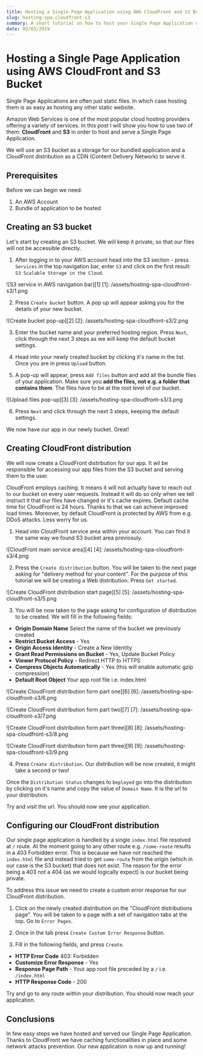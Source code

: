```yaml
---
title: Hosting a Single Page Application using AWS CloudFront and S3 Bucket
slug: hosting-spa-cloudfront-s3
summary: A short tutorial on how to host your Single Page Application using Amazon Web Services.
date: 05/03/2019
---
```


# Hosting a Single Page Application using AWS CloudFront and S3 Bucket
Single Page Applications are often just static files. In which case hosting them is as easy as hosting any other static website. 

Amazon Web Services is one of the most popular cloud hosting providers offering a variety of services. In this post I will show you how to use two of them: **CloudFront** and **S3** in order to host and serve a Single Page Application. 

We will use an S3 bucket as a storage for our bundled application and a CloudFront distribution as a CDN (Content Delivery Network) to serve it.

## Prerequisites
Before we can begin we need:

1. An AWS Account
2. Bundle of application to be hosted

## Creating an S3 bucket
Let's start by creating an S3 bucket. We will keep it private, so that our files will not be accessible directly.

1. After logging in to your AWS account head into the S3 section - press `Services` in the top navigation bar, enter `S3` and click on the first result: `S3 Scalable Storage in the Cloud`. 

![S3 service in AWS navigation bar][1]
[1]: /assets/hosting-spa-cloudfront-s3/1.png

2. Press `Create bucket` button. A pop up will appear asking you for the details of your new bucket.

![Create bucket pop-up][2]
[2]: /assets/hosting-spa-cloudfront-s3/2.png

3. Enter the bucket name and your preferred hosting region. Press `Next`, click through the next 3 steps as we will keep the default bucket settings. 

4. Head into your newly created bucket by clicking it's name in the list. Once you are in press `Upload` button.

5. A pop-up will appear, press `Add files` button and add all the bundle files of your application. Make sure you **add the files, not e.g. a folder that contains them**. The files have to be at the root level of our bucket. 

![Upload files pop-up][3]
[3]: /assets/hosting-spa-cloudfront-s3/3.png

6. Press `Next` and click through the next 3 steps, keeping the default settings. 

We now have our app in our newly bucket. Great! 

## Creating CloudFront distribution
We will now create a CloudFront distribution for our app. It wil be responsible for accessing our app files from the S3 bucket and serving them to the user. 

CloudFront employs caching. It means it will not actually have to reach out to our bucket on every user requests. Instead it will do so only when we tell instruct it that our files have changed or it's cache expires. Default cache time for CloudFront is 24 hours. Thanks to that we can achieve improved load times.
Moreover, by default CloudFront is protected by AWS from e.g. DDoS attacks. Less worry for us. 

1. Head into CloudFront service area within your account. You can find it the same way we found S3 bucket area previosuly. 

![CloudFront main service area][4]
[4]: /assets/hosting-spa-cloudfront-s3/4.png 

2. Press the `Create distribution` button. You will be taken to the next page asking for "delivery method for your content". For the purpose of this tutorial we will be creating a Web distribution. Press `Get started`.

![Create CloudFront distribution start page][5]
[5]: /assets/hosting-spa-cloudfront-s3/5.png

3. You will be now taken to the page asking for configuration of distribution to be created.
We will fill in the following fields:
- **Origin Domain Name** Select the name of the bucket we previously created
- **Restrict Bucket Access** - Yes
- **Origin Access Identity** - Create a New Identity
- **Grant Read Permissions on Bucket** - Yes, Update Bucket Policy
- **Viewer Protocol Policy** - Redirect HTTP to HTTPS
- **Compress Objects Automatically** - Yes (this will enable automatic gzip compression)
- **Default Root Object** Your app root file i.e. index.html

![Create CloudFront distribution form part one][6]
[6]: /assets/hosting-spa-cloudfront-s3/6.png

![Create CloudFront distribution form part two][7]
[7]: /assets/hosting-spa-cloudfront-s3/7.png

![Create CloudFront distribution form part three][8]
[8]: /assets/hosting-spa-cloudfront-s3/8.png

![Create CloudFront distribution form part three][9]
[9]: /assets/hosting-spa-cloudfront-s3/9.png

4. Press `Create distribution`. Our distribution will be now created, it might take a second or two!

Once the `Distribution Status` changes to `Deployed` go into the distribution by clicking on it's name and copy the value of `Domain Name`. It is the url to your distribution.

Try and visit the url. You should now see your application.

## Configuring our CloudFront distribution
Our single page application is handled by a single `index.html` file resolved at `/` route. At the moment going to any other route e.g. `/some-route` results in a 403 Forbidden error. This is because we have not reached the `index.html` file and instead tried to get `some-route` from the origin (which in our case is the S3 bucket) that does not exist. The reason for the error being a 403 not a 404 (as we would logically expect) is our bucket being private.

To address this issue we need to create a custom error response for our CloudFront distribution.

1. Click on the newly created distribution on the "CloudFront distributions page". You will be taken to a page with a set of navigation tabs at the top. Go to `Error Pages`.

2. Once in the tab press `Create Custom Error Response` button.

3. Fill in the following fields, and press `Create`.
- **HTTP Error Code** 403: Forbidden
- **Customize Error Response** - Yes
- **Response Page Path** - Your app root file preceded by a `/` i.e. `/index.html`
- **HTTP Response Code** - 200

Try and go to any route within your distribution. You should now reach your application.

## Conclusions
In few easy steps we have hosted and served our Single Page Application. Thanks to CloudFront we have caching functionalities in place and some network attacks prevention. Our new application is now up and running!